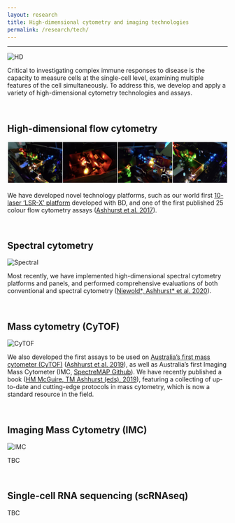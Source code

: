 ```yaml
---
layout: research
title: High-dimensional cytometry and imaging technologies
permalink: /research/tech/
---
```


---

![HD](https://raw.githubusercontent.com/tomashhurst/tomashhurst.github.io/master/images/HDtech3.png)

Critical to investigating complex immune responses to disease is the capacity to measure cells at the single-cell level, examining multiple features of the cell simultaneously. To address this, we develop and apply a variety of high-dimensional cytometry technologies and assays. 

<br />

## High-dimensional flow cytometry

![Flow](https://raw.githubusercontent.com/ImmuneDynamics/ImmuneDynamics.github.io/master/images/Tech.png)

We have developed novel technology platforms, such as our world first [10-laser ‘LSR-X’ platform](https://sydneycytometry.org.au/hdflow) developed with BD, and one of the first published 25 colour flow cytometry assays ([Ashhurst et al. 2017](https://currentprotocols.onlinelibrary.wiley.com/doi/abs/10.1002/cpim.37)). 

<br />

## Spectral cytometry

![Spectral](https://raw.githubusercontent.com/tomashhurst/tomashhurst.github.io/master/images/Aurora.png)

Most recently, we have implemented high-dimensional spectral cytometry platforms and panels, and performed comprehensive evaluations of both conventional and spectral cytometry ([Niewold\*, Ashhurst\* et al. 2020](https://onlinelibrary.wiley.com/doi/abs/10.1002/cyto.a.24211)). 

<br />

## Mass cytometry (CyTOF)

![CyTOF](https://raw.githubusercontent.com/tomashhurst/tomashhurst.github.io/master/images/CyTOF%20close.png)

We also developed the first assays to be used on [Australia’s first mass cytometer (CyTOF)](https://www.immunology.org.au/files/Newsletter_pdfs/ASI_NL_March_2015.pdf) ([Ashhurst et al. 2019](https://link.springer.com/protocol/10.1007/978-1-4939-9454-0_12)), as well as Australia’s first Imaging Mass Cytometer (IMC, [SpectreMAP Github](https://github.com/ImmuneDynamics/SpectreMAP)). We have recently published a book ([HM McGuire, TM Ashhurst (eds). 2019](https://link.springer.com/book/10.1007/978-1-4939-9454-0)), featuring a collecting of up-to-date and cutting-edge protocols in mass cytometry, which is now a standard resource in the field. 

<br />

## Imaging Mass Cytometry (IMC)

![IMC](https://raw.githubusercontent.com/tomashhurst/tomashhurst.github.io/master/images/IMC.jpg)

TBC

<br />

## Single-cell RNA sequencing (scRNAseq)

TBC

<br />
